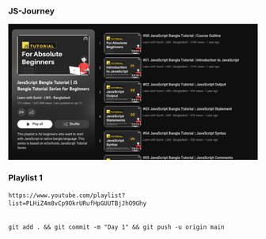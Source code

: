 ### JS-Journey

![Step 1](preview.png)


### Playlist 1

    https://www.youtube.com/playlist?list=PLHiZ4m8vCp9OkrURufHpGUUTBjJhO9Ghy


    git add . && git commit -m "Day 1" && git push -u origin main